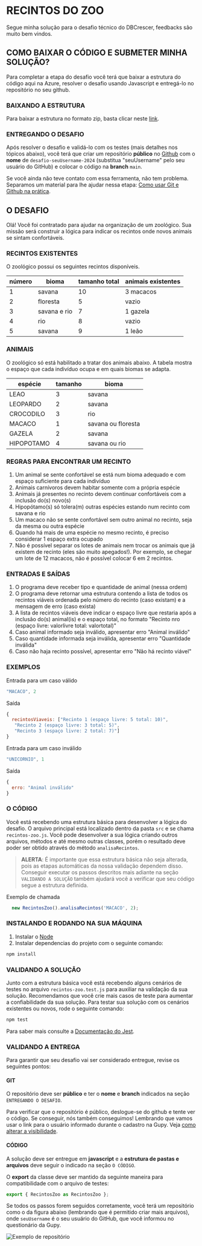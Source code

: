 # RECINTOS DO ZOO

Segue minha solução para o desafio técnico do DBCrescer, feedbacks são muito bem vindos.

## COMO BAIXAR O CÓDIGO E SUBMETER MINHA SOLUÇÃO?
Para completar a etapa do desafio você terá que baixar a estrutura do código aqui na Azure, resolver o desafio usando Javascript e entregá-lo no repositório no seu github.

### BAIXANDO A ESTRUTURA
Para baixar a estrutura no formato zip, basta clicar neste [link](https://dev.azure.com/db-tecnologia/99dbf7ce-dadd-40d3-b827-e1648cb6a262/_apis/git/repositories/877e7dfb-78ea-465e-bd88-9dbf83120933/items?path=/&versionDescriptor%5BversionOptions%5D=0&versionDescriptor%5BversionType%5D=0&versionDescriptor%5Bversion%5D=main&resolveLfs=true&%24format=zip&api-version=5.0&download=true).

### ENTREGANDO O DESAFIO
Após resolver o desafio e validá-lo com os testes (mais detalhes nos tópicos abaixo), você terá que criar um repositório **público** no [Github](https://github.com/) com o **nome** de `desafio-seuUsername-2024` (substitua "seuUsername" pelo seu usuário do GitHub) e colocar o código na **branch** `main`.

Se você ainda não teve contato com essa ferramenta, não tem problema. Separamos um material para lhe ajudar nessa etapa: [Como usar Git e Github na prática](https://www.youtube.com/watch?v=UBAX-13g8OM).

## O DESAFIO
Olá! Você foi contratado para ajudar na organização de um zoológico.
Sua missão será construir a lógica para indicar os recintos onde novos animais se sintam confortáveis.

### RECINTOS EXISTENTES

 O zoológico possui os seguintes recintos disponíveis.

  | número    | bioma             | tamanho total |  animais existentes |
  |-----------|-------------------|---------------|---------------------|
  | 1         | savana            |   10          |   3 macacos         |
  | 2         | floresta          |    5          |   vazio             |
  | 3         | savana e rio      |    7          |  1 gazela           |
  | 4         | rio               |    8          |   vazio             |
  | 5         | savana            |    9          |  1 leão             |

### ANIMAIS

 O zoológico só está habilitado a tratar dos animais abaixo.
 A tabela mostra o espaço que cada indivíduo ocupa e em quais biomas se adapta.

  | espécie    | tamanho | bioma                |
  |------------|---------|----------------------|
  | LEAO       |   3     |  savana              |
  | LEOPARDO   |   2     |  savana              |
  | CROCODILO  |   3     |  rio                 |
  | MACACO     |   1     |  savana ou floresta  |
  | GAZELA     |   2     |  savana              |
  | HIPOPOTAMO |   4     |  savana ou rio       |

### REGRAS PARA ENCONTRAR UM RECINTO

1) Um animal se sente confortável se está num bioma adequado e com espaço suficiente para cada indivíduo
2) Animais carnívoros devem habitar somente com a própria espécie
3) Animais já presentes no recinto devem continuar confortáveis com a inclusão do(s) novo(s)
4) Hipopótamo(s) só tolera(m) outras espécies estando num recinto com savana e rio
5) Um macaco não se sente confortável sem outro animal no recinto, seja da mesma ou outra espécie
6) Quando há mais de uma espécie no mesmo recinto, é preciso considerar 1 espaço extra ocupado
7) Não é possível separar os lotes de animais nem trocar os animais que já existem de recinto (eles são muito apegados!).
Por exemplo, se chegar um lote de 12 macacos, não é possível colocar 6 em 2 recintos.

### ENTRADAS E SAÍDAS

1) O programa deve receber tipo e quantidade de animal (nessa ordem)
2) O programa deve retornar uma estrutura contendo a lista de todos os recintos viáveis ordenada pelo número do recinto (caso existam) e a mensagem de erro (caso exista)
3) A lista de recintos viáveis deve indicar o espaço livre que restaria após a inclusão do(s) animal(is) e o espaço total, no formato "Recinto nro (espaço livre: valorlivre total: valortotal)"
4) Caso animal informado seja inválido, apresentar erro "Animal inválido"
5) Caso quantidade informada seja inválida, apresentar erro "Quantidade inválida"
6) Caso não haja recinto possível, apresentar erro "Não há recinto viável"

### EXEMPLOS

Entrada para um caso válido
```js
"MACACO", 2
```
Saída
```js
{
  recintosViaveis: ["Recinto 1 (espaço livre: 5 total: 10)", 
   "Recinto 2 (espaço livre: 3 total: 5)", 
   "Recinto 3 (espaço livre: 2 total: 7)"]
}
```

Entrada para um caso inválido
```js
"UNICORNIO", 1
```
Saída
```js
{
  erro: "Animal inválido"
}
```

### O CÓDIGO
Você está recebendo uma estrutura básica para desenvolver a lógica do desafio. O arquivo principal está localizado dentro da pasta `src` e se chama `recintos-zoo.js`. Você pode desenvolver a sua lógica criando outros arquivos, métodos e até mesmo outras classes, porém o resultado deve poder ser obtido através do método `analisaRecintos`.

> **ALERTA**:
> É importante que essa estrutura básica não seja alterada, pois as etapas automáticas da nossa validação dependem disso. Conseguir executar os passos descritos mais adiante na seção `VALIDANDO A SOLUÇÃO` também ajudará você a verificar que seu código segue a estrutura definida.

Exemplo de chamada
```js
  new RecintosZoo().analisaRecintos('MACACO', 2);
```

### INSTALANDO E RODANDO NA SUA MÁQUINA
1. Instalar o [Node](https://nodejs.org/en/)
2. Instalar dependencias do projeto com o seguinte comando:
```bash
npm install
```

### VALIDANDO A SOLUÇÃO
Junto com a estrutura básica você está recebendo alguns cenários de testes no arquivo `recintos-zoo.test.js` para auxiliar na validação da sua solução. Recomendamos que você crie mais casos de teste para aumentar a confiabilidade da sua solução.
Para testar sua solução com os cenários existentes ou novos, rode o seguinte comando:
```bash
npm test
```

Para saber mais consulte a [Documentação do Jest](https://jestjs.io/pt-BR/docs/getting-started).

### VALIDANDO A ENTREGA
Para garantir que seu desafio vai ser considerado entregue, revise os seguintes pontos:

#### GIT
O repositório deve ser **público** e ter o **nome** e **branch** indicados na seção `ENTREGANDO O DESAFIO`.

Para verificar que o repositório é público, deslogue-se do github e tente ver o código. Se conseguir, nós também conseguimos! Lembrando que vamos usar o link para o usuário informado durante o cadastro na Gupy. Veja [como alterar a visibilidade](https://docs.github.com/pt/repositories/managing-your-repositorys-settings-and-features/managing-repository-settings/setting-repository-visibility#changing-a-repositorys-visibility).

#### CÓDIGO
A solução deve ser entregue em **javascript** e a **estrutura de pastas e arquivos** deve seguir o indicado na seção `O CÓDIGO`.

O **export** da classe deve ser mantido da seguinte maneira para compatibilidade com o arquivo de testes:
```js
export { RecintosZoo as RecintosZoo };
```

Se todos os passos forem seguidos corretamente, você terá um repositório como o da figura abaixo (lembrando que é permitido criar mais arquivos), onde `seuUsername` é o seu usuário do GitHub, que você informou no questionário da Gupy.

![Exemplo de repositório](https://startdbstorage.blob.core.windows.net/filecontainer/imagem-estrutura.png)
